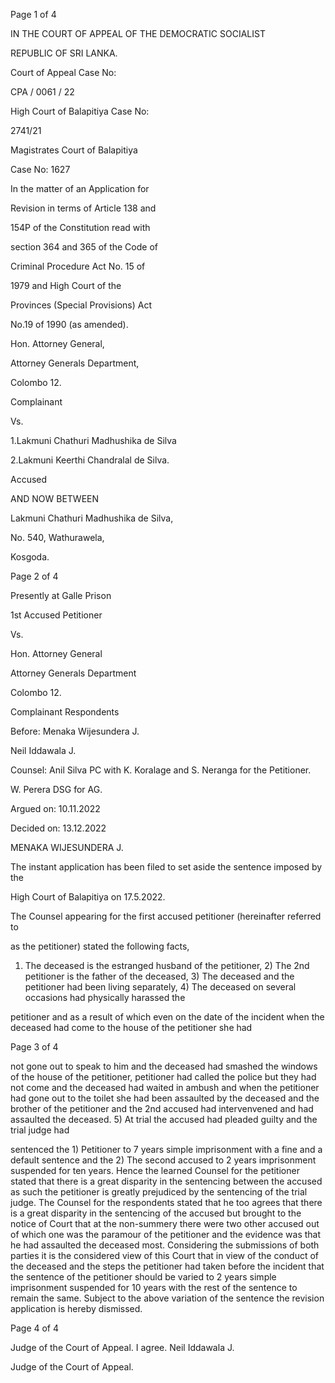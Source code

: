 Page 1 of 4

IN THE COURT OF APPEAL OF THE DEMOCRATIC SOCIALIST

REPUBLIC OF SRI LANKA.

Court of Appeal Case No:

CPA / 0061 / 22

High Court of Balapitiya Case No:

2741/21

Magistrates Court of Balapitiya

Case No: 1627

In the matter of an Application for

Revision in terms of Article 138 and

154P of the Constitution read with

section 364 and 365 of the Code of

Criminal Procedure Act No. 15 of

1979 and High Court of the

Provinces (Special Provisions) Act

No.19 of 1990 (as amended).

Hon. Attorney General,

Attorney Generals Department,

Colombo 12.

Complainant

Vs.

1.Lakmuni Chathuri Madhushika de Silva

2.Lakmuni Keerthi Chandralal de Silva.

Accused

AND NOW BETWEEN

Lakmuni Chathuri Madhushika de Silva,

No. 540, Wathurawela,

Kosgoda.

Page 2 of 4

Presently at Galle Prison

1st Accused Petitioner

Vs.

Hon. Attorney General

Attorney Generals Department

Colombo 12.

Complainant Respondents

Before: Menaka Wijesundera J.

Neil Iddawala J.

Counsel: Anil Silva PC with K. Koralage and S. Neranga for the Petitioner.

W. Perera DSG for AG.

Argued on: 10.11.2022

Decided on: 13.12.2022

MENAKA WIJESUNDERA J.

The instant application has been filed to set aside the sentence imposed by the

High Court of Balapitiya on 17.5.2022.

The Counsel appearing for the first accused petitioner (hereinafter referred to

as the petitioner) stated the following facts,

1) The deceased is the estranged husband of the petitioner, 2) The 2nd petitioner is the father of the deceased, 3) The deceased and the petitioner had been living separately, 4) The deceased on several occasions had physically harassed the

petitioner and as a result of which even on the date of the incident when the deceased had come to the house of the petitioner she had

Page 3 of 4

not gone out to speak to him and the deceased had smashed the windows of the house of the petitioner, petitioner had called the police but they had not come and the deceased had waited in ambush and when the petitioner had gone out to the toilet she had been assaulted by the deceased and the brother of the petitioner and the 2nd accused had intervenvened and had assaulted the deceased. 5) At trial the accused had pleaded guilty and the trial judge had

sentenced the 1) Petitioner to 7 years simple imprisonment with a fine and a default sentence and the 2) The second accused to 2 years imprisonment suspended for ten years. Hence the learned Counsel for the petitioner stated that there is a great disparity in the sentencing between the accused as such the petitioner is greatly prejudiced by the sentencing of the trial judge. The Counsel for the respondents stated that he too agrees that there is a great disparity in the sentencing of the accused but brought to the notice of Court that at the non-summery there were two other accused out of which one was the paramour of the petitioner and the evidence was that he had assaulted the deceased most. Considering the submissions of both parties it is the considered view of this Court that in view of the conduct of the deceased and the steps the petitioner had taken before the incident that the sentence of the petitioner should be varied to 2 years simple imprisonment suspended for 10 years with the rest of the sentence to remain the same. Subject to the above variation of the sentence the revision application is hereby dismissed.

Page 4 of 4

Judge of the Court of Appeal. I agree. Neil Iddawala J.

Judge of the Court of Appeal.